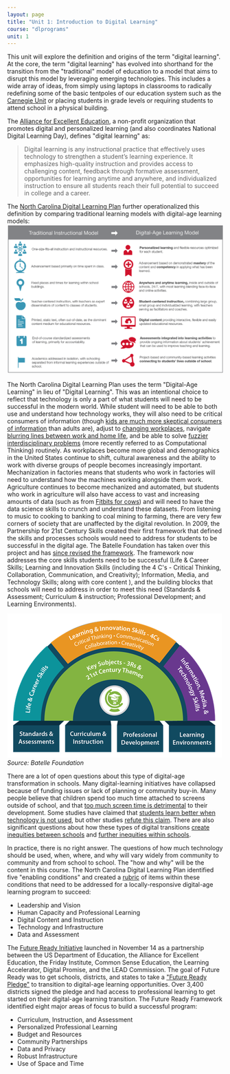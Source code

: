 ```yaml
---
layout: page
title: "Unit 1: Introduction to Digital Learning"
course: "dlprograms"
unit: 1
---
```


This unit will explore the definition and origins of the term "digital learning". At the core, the term "digital learning" has evolved into shorthand for the transition from the "traditional" model of education to a model that aims to disrupt this model by leveraging emerging technologies. This includes a wide array of ideas, from simply using laptops in classrooms to radically redefining some of the basic tentpoles of our education system such as the [Carnegie Unit][1] or placing students in grade levels or requiring students to attend school in a physical building.

The [Alliance for Excellent Education][2], a non-profit organization that promotes digital and personalized learning (and also coordinates National Digital Learning Day), defines "digital learning" as: 
> Digital learning is any instructional practice that effectively uses technology to strengthen a student’s learning experience. It emphasizes high-quality instruction and provides access to challenging content, feedback through formative assessment, opportunities for learning anytime and anywhere, and individualized instruction to ensure all students reach their full potential to succeed in college and a career.

The [North Carolina Digital Learning Plan][3] further operationalized this definition by comparing traditional learning models with digital-age learning models:
![Comparison between traditional instructional model and digital-age learning model][image-1]

The North Carolina Digital Learning Plan uses the term "Digital-Age Learning" in lieu of "Digital Learning". This was an intentional choice to reflect that technology is only a part of what students will need to be successful in the modern world. While student will need to be able to both use and understand how technology works, they will also need to be critical consumers of information (though [kids are much more skeptical consumers of information][4] than adults are), adjust to [changing workplaces][5], navigate [blurring lines between work and home life][6], and be able to solve [fuzzier interdisciplinary problems][7] (more recently referred to as Computational Thinking) routinely. As workplaces become more global and demographics in the United States continue to shift, cultural awareness and the ability to work with diverse groups of people becomes increasingly important. Mechanization in factories means that students who work in factories will need to understand how the machines working alongside them work. Agriculture continues to become mechanized and automated, but students who work in agriculture will also have access to vast and increasing amounts of data (such as from [Fitbits for cows][8]) and will need to have the data science skills to crunch and understand these datasets. From listening to music to cooking to banking to coal mining to farming, there are very few corners of society that are unaffected by the digital revolution. In 2009, the Partnership for 21st Century Skills created their first framework that defined the skills and processes schools would need to address for students to be successful in the digital age. The Batelle Foundation has taken over this project and has [since revised the framework][9]. The framework now addresses the core skills students need to be successful (Life & Career Skills; Learning and Innovation Skills (including the 4 C's - Critical Thinking, Collaboration, Communication, and Creativity); Information, Media, and Technology Skills; along with core content ), and the building blocks that schools will need to address in order to meet this need (Standards & Assessment; Curriculum & instruction; Professional Development; and Learning Environments).

<p class="text-center">
<img src="p21.png" class="rounded" alt="The framework now addresses the core skills students need to be successful (Life & Career Skills; Learning and Innovation Skills (including the 4 C's - Critical Thinking, Collaboration, Communication, and Creativity); Information, Media, and Technology Skills; along with core content ), and the building blocks that schools will need to address in order to meet this need (Standards & Assessment; Curriculum & instruction; Professional Development; and Learning Environments)."><br/><cite class="text-center">Source: Batelle Foundation</cite>
</p>

There are a lot of open questions about this type of digital-age transformation in schools. Many digital-learning initiatives have collapsed because of funding issues or lack of planning or community buy-in. Many people believe that children spend too much time attached to screens outside of school, and that [too much screen time is detrimental][10] to their development. Some studies have claimed that [students learn better when technology is not used][11], but other studies [refute this claim][12]. There are also significant questions about how these types of digital transitions [create inequities between schools][13] and [further inequities within schools][14].

In practice, there is no right answer. The questions of how much technology should be used, when, where, and why will vary widely from community to community and from school to school. The "how and why" will be the content in this course. The North Carolina Digital Learning Plan identified five "enabling conditions" and created a [rubric][15] of items within these conditions that need to be addressed for a locally-responsive digital-age learning program to succeed:
* Leadership and Vision
* Human Capacity and Professional Learning
* Digital Content and Instruction
* Technology and Infrastructure
* Data and Assessment

The [Future Ready Initiative][16] launched in November 14 as a partnership between the US Department of Education, the Alliance for Excellent Education, the Friday Institute, Common Sense Education, the Learning Accelerator, Digital Promise, and the LEAD Commission. The goal of Future Ready was to get schools, districts, and states to take a ["Future Ready Pledge"][17] to transition to digital-age learning opportunities. Over 3,400 districts signed the pledge and had access to professional learning to get started on their digital-age learning transition. The Future Ready Framework identified eight major areas of focus to build a successful program:
* Curriculum, Instruction, and Assessment
* Personalized Professional Learning
* Budget and Resources
* Community Partnerships
* Data and Privacy
* Robust Infrastructure
* Use of Space and Time

[1]:	https://www.carnegiefoundation.org/faqs/carnegie-unit/
[2]:	https://digitallearningday.org/about-dlday/
[3]:	https://ncdli.fi.ncsu.edu/dlplan/
[4]:	https://www.commonsensemedia.org/news-and-media-literacy/do-tweens-and-teens-believe-fake-news
[5]:	https://hbr.org/1998/05/the-alternative-workplace-changing-where-and-how-people-work
[6]:	https://www.forbes.com/sites/shelcyvjoseph/2019/10/17/forget-work-life-balance-try-achieving-work-life-blend-instead/#68eae943d946
[7]:	https://www.careerbuilder.com/advice/what-are-problemsolving-skills-and-why-are-they-important
[8]:	https://www.zdnet.com/article/building-iot-for-the-industry-technology-left-behind/
[9]:	http://www.battelleforkids.org/networks/p21
[10]:	https://www.theatlantic.com/education/archive/2018/11/screen-time-backlash/567934/
[11]:	https://www.educationnext.org/should-professors-ban-laptops-classroom-computer-use-affects-student-learning-study/
[12]:	https://www.brookings.edu/blog/brown-center-chalkboard/2019/05/08/is-technology-good-or-bad-for-learning/
[13]:	https://www.insidehighered.com/digital-learning/blogs/technology-and-learning/technology-driving-educational-inequality
[14]:	http://www.ascd.org/publications/educational-leadership/feb19/vol76/num05/Teaching-Our-Way-to-Digital-Equity.aspx
[15]:	https://ncdli.fi.ncsu.edu/rubric/
[16]:	https://futureready.org/ourwork/future-ready-frameworks/
[17]:	https://futureready.org/thenetwork/take-the-pledge/

[image-1]:	dlmodel.png